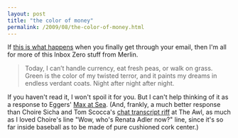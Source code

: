 ```yaml
---
layout: post
title: "the color of money"
permalink: /2009/08/the-color-of-money.html
---
```


<p>If <a href="http://www.kungfugrippe.com/post/175499806/deposition">this is what happens</a> when you finally get through your email, then I'm all for more of this Inbox Zero stuff from Merlin.</p>

<blockquote>
  <p>Today, I can’t handle currency, eat fresh peas, or walk on grass. Green is the color of my twisted terror, and it paints my dreams in endless verdant coats. Night after night after night.</p>
</blockquote>

<p>If you haven't read it, I won't spoil it for you. But I can't help thinking of it as a response to Eggers' <a href="http://www.newyorker.com/fiction/features/2009/08/24/090824fi_fiction_eggers">Max at Sea</a>.  (And, frankly, a much better response than Choire Sicha and Tom Scocca's <a href="http://www.theawl.com/2009/08/the-shadow-editors-hands-off-that-rumpus-dave-eggers">chat transcript riff</a> at The Awl, as much as I loved Choire's line "Wow, who's Renata Adler now?" line, since it's so far inside baseball as to be made of pure cushioned cork center.)</p>



